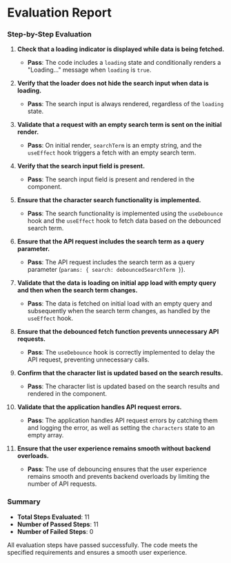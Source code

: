 # Evaluation Report

### Step-by-Step Evaluation

1. **Check that a loading indicator is displayed while data is being fetched.**
   - **Pass**: The code includes a `loading` state and conditionally renders a "Loading..." message when `loading` is `true`.

2. **Verify that the loader does not hide the search input when data is loading.**
   - **Pass**: The search input is always rendered, regardless of the `loading` state.

3. **Validate that a request with an empty search term is sent on the initial render.**
   - **Pass**: On initial render, `searchTerm` is an empty string, and the `useEffect` hook triggers a fetch with an empty search term.

4. **Verify that the search input field is present.**
   - **Pass**: The search input field is present and rendered in the component.

5. **Ensure that the character search functionality is implemented.**
   - **Pass**: The search functionality is implemented using the `useDebounce` hook and the `useEffect` hook to fetch data based on the debounced search term.

6. **Ensure that the API request includes the search term as a query parameter.**
   - **Pass**: The API request includes the search term as a query parameter (`params: { search: debouncedSearchTerm }`).

7. **Validate that the data is loading on initial app load with empty query and then when the search term changes.**
   - **Pass**: The data is fetched on initial load with an empty query and subsequently when the search term changes, as handled by the `useEffect` hook.

8. **Ensure that the debounced fetch function prevents unnecessary API requests.**
   - **Pass**: The `useDebounce` hook is correctly implemented to delay the API request, preventing unnecessary calls.

9. **Confirm that the character list is updated based on the search results.**
   - **Pass**: The character list is updated based on the search results and rendered in the component.

10. **Validate that the application handles API request errors.**
    - **Pass**: The application handles API request errors by catching them and logging the error, as well as setting the `characters` state to an empty array.

11. **Ensure that the user experience remains smooth without backend overloads.**
    - **Pass**: The use of debouncing ensures that the user experience remains smooth and prevents backend overloads by limiting the number of API requests.

### Summary

- **Total Steps Evaluated**: 11
- **Number of Passed Steps**: 11
- **Number of Failed Steps**: 0

All evaluation steps have passed successfully. The code meets the specified requirements and ensures a smooth user experience.
